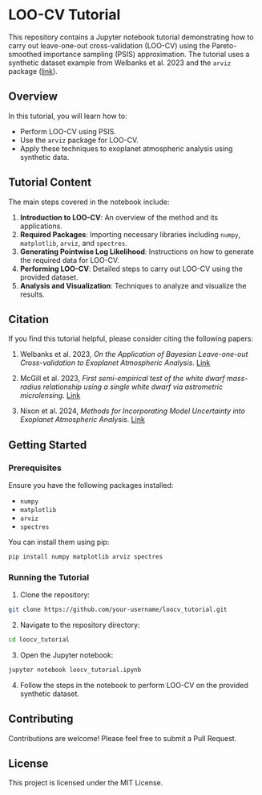 # LOO-CV Tutorial

This repository contains a Jupyter notebook tutorial demonstrating how to carry out leave-one-out cross-validation (LOO-CV) using the Pareto-smoothed importance sampling (PSIS) approximation. The tutorial uses a synthetic dataset example from Welbanks et al. 2023 and the `arviz` package ([link](https://python.arviz.org/en/stable/)).

## Overview

In this tutorial, you will learn how to:
- Perform LOO-CV using PSIS.
- Use the `arviz` package for LOO-CV.
- Apply these techniques to exoplanet atmospheric analysis using synthetic data.

## Tutorial Content

The main steps covered in the notebook include:
1. **Introduction to LOO-CV**: An overview of the method and its applications.
2. **Required Packages**: Importing necessary libraries including `numpy`, `matplotlib`, `arviz`, and `spectres`.
3. **Generating Pointwise Log Likelihood**: Instructions on how to generate the required data for LOO-CV.
4. **Performing LOO-CV**: Detailed steps to carry out LOO-CV using the provided dataset.
5. **Analysis and Visualization**: Techniques to analyze and visualize the results.

## Citation

If you find this tutorial helpful, please consider citing the following papers:

1. Welbanks et al. 2023, *On the Application of Bayesian Leave-one-out Cross-validation to Exoplanet Atmospheric Analysis*. [Link](https://ui.adsabs.harvard.edu/abs/2023AJ....165..112W/abstract)

2. McGill et al. 2023, *First semi-empirical test of the white dwarf mass-radius relationship using a single white dwarf via astrometric microlensing*. [Link](https://ui.adsabs.harvard.edu/abs/2023MNRAS.520..259M/abstract)

3. Nixon et al. 2024, *Methods for Incorporating Model Uncertainty into Exoplanet Atmospheric Analysis*. [Link](https://ui.adsabs.harvard.edu/abs/2024ApJ...966..156N/abstract)

## Getting Started

### Prerequisites

Ensure you have the following packages installed:
- `numpy`
- `matplotlib`
- `arviz`
- `spectres`

You can install them using pip:
```bash
pip install numpy matplotlib arviz spectres
```

### Running the Tutorial

1. Clone the repository:
```bash
git clone https://github.com/your-username/loocv_tutorial.git
```

2. Navigate to the repository directory:
```bash
cd loocv_tutorial
```

3. Open the Jupyter notebook:
```bash
jupyter notebook loocv_tutorial.ipynb
```

4. Follow the steps in the notebook to perform LOO-CV on the provided synthetic dataset.

## Contributing

Contributions are welcome! Please feel free to submit a Pull Request.

## License

This project is licensed under the MIT License.
